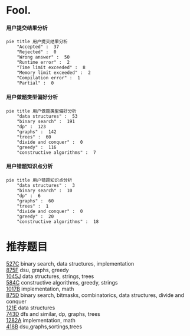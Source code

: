 # Fool.

<!-- tabs:start -->



#### **用户提交结果分析**

```mermaid
pie title 用户提交结果分析
    "Accepted" :  37
    "Rejected" :  0
    "Wrong answer" :  50
    "Runtime error" :  2
    "Time limit exceeded" :  8
    "Memory limit exceeded" :  2
    "Compilation error" :  1
    "Partial" :  0
```

#### **用户做题类型偏好分析**

```mermaid
pie title 用户做题类型偏好分析
    "data structures" :  53
    "binary search" :  191
    "dp" :  123
    "graphs" :  142
    "trees" :  60
    "divide and conquer" :  0
    "greedy" :  116
    "constructive algorithms" :  7
```
#### **用户错题知识点分析**

```mermaid
pie title 用户错题知识点分析
    "data structures" :  3
    "binary search" :  10
    "dp" :  6
    "graphs" :  60
    "trees" :  1
    "divide and conquer" :  0
    "greedy" :  20
    "constructive algorithms" :  18
```



<!-- tabs:end -->
# 推荐题目
[527C](https://codeforces.com/contest/527/problem/C)		binary search,
                        data structures,
                        implementation		  
[875F](https://codeforces.com/contest/875/problem/F)		dsu,
                        graphs,
                        greedy		  
[1045J](https://codeforces.com/contest/1045/problem/J)		data structures,
                        strings,
                        trees		  
[584C](https://codeforces.com/contest/584/problem/C)		constructive algorithms,
                        greedy,
                        strings		  
[1017B](https://codeforces.com/contest/1017/problem/B)		implementation,
                        math		  
[875D](https://codeforces.com/contest/875/problem/D)		binary search,
                        bitmasks,
                        combinatorics,
                        data structures,
                        divide and conquer		  
[121E](https://codeforces.com/contest/121/problem/E)		data structures		  
[743D](https://codeforces.com/contest/743/problem/D)		dfs and similar,
                        dp,
                        graphs,
                        trees		  
[1282A](https://codeforces.com/contest/1282/problem/A)		implementation,
                        math		  
[418B](https://codeforces.com/contest/418/problem/B)		dsu,graphs,sortings,trees		  
